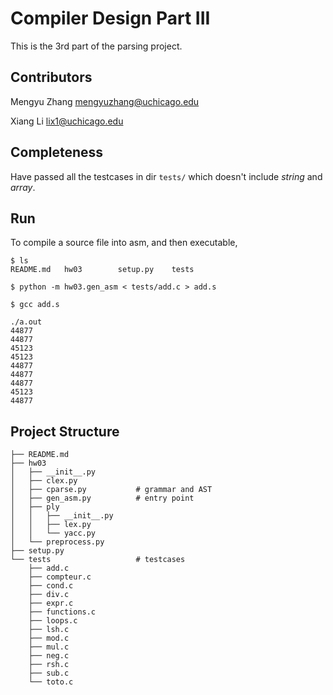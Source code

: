 Compiler Design Part III
========================

This is the 3rd part of the parsing project.

Contributors
------------

Mengyu Zhang mengyuzhang@uchicago.edu

Xiang Li lix1@uchicago.edu

Completeness
------------

Have passed all the testcases in dir `tests/` which doesn't include *string* and *array*.

Run
---

To compile a source file into asm, and then executable,

```
$ ls
README.md   hw03        setup.py    tests

$ python -m hw03.gen_asm < tests/add.c > add.s

$ gcc add.s

./a.out
44877
44877
45123
45123
44877
44877
44877
45123
44877
```

Project Structure
-----------------

```
├── README.md
├── hw03
│   ├── __init__.py
│   ├── clex.py
│   ├── cparse.py           # grammar and AST
│   ├── gen_asm.py          # entry point
│   ├── ply
│   │   ├── __init__.py
│   │   ├── lex.py
│   │   └── yacc.py
│   └── preprocess.py
├── setup.py
└── tests                   # testcases
    ├── add.c
    ├── compteur.c
    ├── cond.c
    ├── div.c
    ├── expr.c
    ├── functions.c
    ├── loops.c
    ├── lsh.c
    ├── mod.c
    ├── mul.c
    ├── neg.c
    ├── rsh.c
    ├── sub.c
    └── toto.c
```
